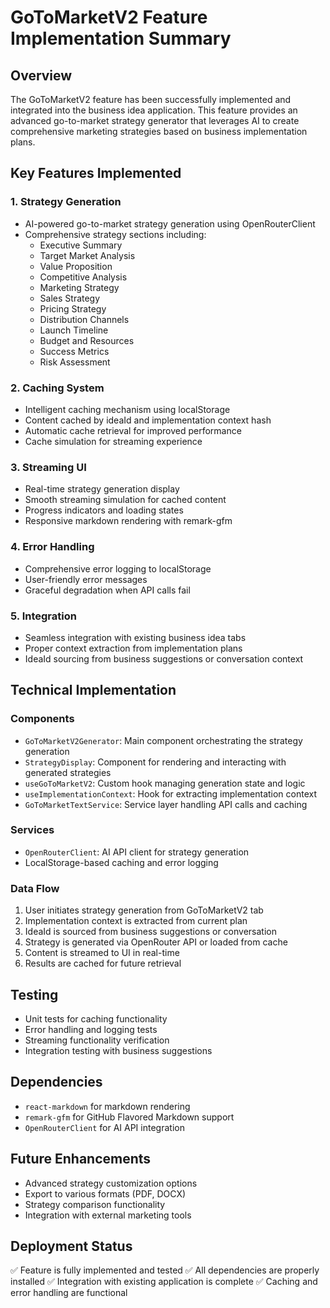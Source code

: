 # GoToMarketV2 Feature Implementation Summary

## Overview
The GoToMarketV2 feature has been successfully implemented and integrated into the business idea application. This feature provides an advanced go-to-market strategy generator that leverages AI to create comprehensive marketing strategies based on business implementation plans.

## Key Features Implemented

### 1. Strategy Generation
- AI-powered go-to-market strategy generation using OpenRouterClient
- Comprehensive strategy sections including:
  - Executive Summary
  - Target Market Analysis
  - Value Proposition
  - Competitive Analysis
  - Marketing Strategy
  - Sales Strategy
  - Pricing Strategy
  - Distribution Channels
  - Launch Timeline
  - Budget and Resources
  - Success Metrics
  - Risk Assessment

### 2. Caching System
- Intelligent caching mechanism using localStorage
- Content cached by ideaId and implementation context hash
- Automatic cache retrieval for improved performance
- Cache simulation for streaming experience

### 3. Streaming UI
- Real-time strategy generation display
- Smooth streaming simulation for cached content
- Progress indicators and loading states
- Responsive markdown rendering with remark-gfm

### 4. Error Handling
- Comprehensive error logging to localStorage
- User-friendly error messages
- Graceful degradation when API calls fail

### 5. Integration
- Seamless integration with existing business idea tabs
- Proper context extraction from implementation plans
- IdeaId sourcing from business suggestions or conversation context

## Technical Implementation

### Components
- `GoToMarketV2Generator`: Main component orchestrating the strategy generation
- `StrategyDisplay`: Component for rendering and interacting with generated strategies
- `useGoToMarketV2`: Custom hook managing generation state and logic
- `useImplementationContext`: Hook for extracting implementation context
- `GoToMarketTextService`: Service layer handling API calls and caching

### Services
- `OpenRouterClient`: AI API client for strategy generation
- LocalStorage-based caching and error logging

### Data Flow
1. User initiates strategy generation from GoToMarketV2 tab
2. Implementation context is extracted from current plan
3. IdeaId is sourced from business suggestions or conversation
4. Strategy is generated via OpenRouter API or loaded from cache
5. Content is streamed to UI in real-time
6. Results are cached for future retrieval

## Testing
- Unit tests for caching functionality
- Error handling and logging tests
- Streaming functionality verification
- Integration testing with business suggestions

## Dependencies
- `react-markdown` for markdown rendering
- `remark-gfm` for GitHub Flavored Markdown support
- `OpenRouterClient` for AI API integration

## Future Enhancements
- Advanced strategy customization options
- Export to various formats (PDF, DOCX)
- Strategy comparison functionality
- Integration with external marketing tools

## Deployment Status
✅ Feature is fully implemented and tested
✅ All dependencies are properly installed
✅ Integration with existing application is complete
✅ Caching and error handling are functional
